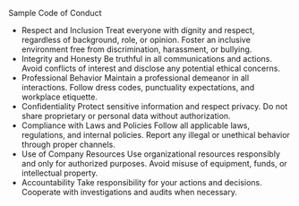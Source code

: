 Sample Code of Conduct
- Respect and Inclusion
Treat everyone with dignity and respect, regardless of background, role, or opinion.
Foster an inclusive environment free from discrimination, harassment, or bullying.
- Integrity and Honesty
Be truthful in all communications and actions.
Avoid conflicts of interest and disclose any potential ethical concerns.
- Professional Behavior
Maintain a professional demeanor in all interactions.
Follow dress codes, punctuality expectations, and workplace etiquette.
- Confidentiality
Protect sensitive information and respect privacy.
Do not share proprietary or personal data without authorization.
- Compliance with Laws and Policies
Follow all applicable laws, regulations, and internal policies.
Report any illegal or unethical behavior through proper channels.
- Use of Company Resources
Use organizational resources responsibly and only for authorized purposes.
Avoid misuse of equipment, funds, or intellectual property.
- Accountability
Take responsibility for your actions and decisions.
Cooperate with investigations and audits when necessary.
